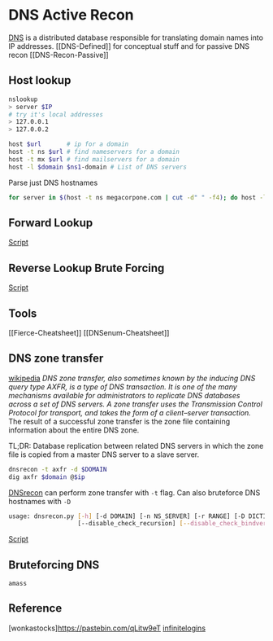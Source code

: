 # DNS Active Recon
[DNS](https://en.wikipedia.org/wiki/Domain_Name_System) is a distributed database responsible for translating domain names into IP addresses. [[DNS-Defined]] for conceptual stuff and for passive DNS recon [[DNS-Recon-Passive]]

## Host lookup
```bash
nslookup
> server $IP
# try it's local addresses
> 127.0.0.1
> 127.0.0.2
```

```bash
host $url 		# ip for a domain
host -t ns $url # find nameservers for a domain
host -t mx $url # find mailservers for a domain
host -l $domain $ns1-domain # List of DNS servers
```
Parse just DNS hostnames
```bash
for server in $(host -t ns megacorpone.com | cut -d" " -f4); do host -l megacorpone.com $server; done
```

## Forward Lookup
[Script](https://github.com/7RU7H/AllTheHackingScripts/blob/main/bash/forwardDNSLookup.sh)

## Reverse Lookup Brute Forcing
[Script](https://github.com/7RU7H/AllTheHackingScripts/blob/main/bash/reverseLookupBruteForcer.sh)

## Tools

[[Fierce-Cheatsheet]]
[[DNSenum-Cheatsheet]]

## DNS zone transfer
[wikipedia](https://en.wikipedia.org/wiki/DNS_zone_transfer)
*DNS zone transfer, also sometimes known by the inducing DNS query type AXFR, is a type of DNS transaction. It is one of the many mechanisms available for administrators to replicate DNS databases across a set of DNS servers. A zone transfer uses the Transmission Control Protocol for transport, and takes the form of a client–server transaction.* The result of a successful zone transfer is the zone file containing information about the entire DNS zone.

TL;DR: Database replication between related DNS servers in which the zone file is copied from a master DNS server to a slave server.

```bash
dnsrecon -t axfr -d $DOMAIN
dig axfr $domain @$ip
```

[DNSrecon](https://github.com/darkoperator/dnsrecon) can perform zone transfer with `-t` flag. Can also bruteforce DNS hostnames with `-D`
```bash
usage: dnsrecon.py [-h] [-d DOMAIN] [-n NS_SERVER] [-r RANGE] [-D DICTIONARY] [-f] [-a] [-s] [-b] [-y] [-k] [-w] [-z] [--threads THREADS] [--lifetime LIFETIME] [--tcp] [--db DB] [-x XML] [-c CSV] [-j JSON] [--iw]
                   [--disable_check_recursion] [--disable_check_bindversion] [-V] [-v] [-t TYPE]

```

[Script](https://github.com/7RU7H/AllTheHackingScripts/blob/main/bash/dnsZoneTransfer.sh)

## Bruteforcing DNS
```
amass
```



## Reference 
[wonkastocks]https://pastebin.com/qLitw9eT
[infinitelogins](https://infinitelogins.com/2020/12/09/enumerating-dns-port-53/)